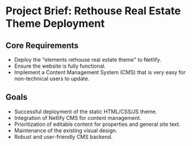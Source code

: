 # Project Brief: Rethouse Real Estate Theme Deployment

## Core Requirements
- Deploy the "elements rethouse real estate theme" to Netlify.
- Ensure the website is fully functional.
- Implement a Content Management System (CMS) that is very easy for non-technical users to update.

## Goals
- Successful deployment of the static HTML/CSS/JS theme.
- Integration of Netlify CMS for content management.
- Prioritization of editable content for properties and general site text.
- Maintenance of the existing visual design.
- Robust and user-friendly CMS backend.
